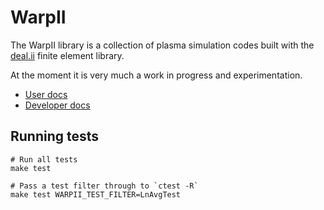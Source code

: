 # WarpII

The WarpII library is a collection of plasma simulation codes built with the [deal.ii](https://dealii.org/)
finite element library.

At the moment it is very much a work in progress and experimentation.

- [User docs](docs/using.md)
- [Developer docs](docs/developing.md)

## Running tests
```
# Run all tests
make test

# Pass a test filter through to `ctest -R`
make test WARPII_TEST_FILTER=LnAvgTest
```
